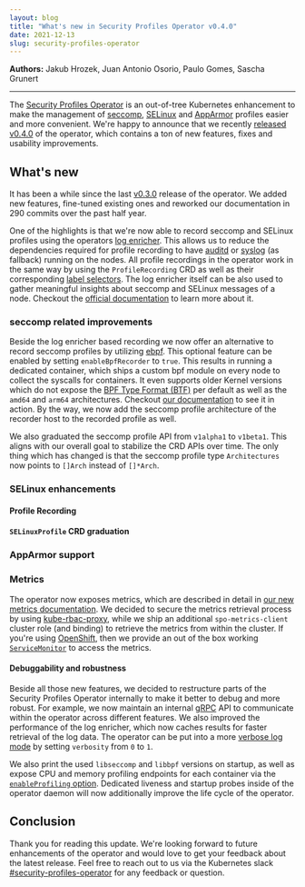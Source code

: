 ```yaml
---
layout: blog
title: "What's new in Security Profiles Operator v0.4.0"
date: 2021-12-13
slug: security-profiles-operator
---
```


**Authors:** Jakub Hrozek, Juan Antonio Osorio, Paulo Gomes, Sascha Grunert

---

The [Security Profiles Operator](https://sigs.k8s.io/security-profiles-operator)
is an out-of-tree Kubernetes enhancement to make the management of
[seccomp](https://en.wikipedia.org/wiki/Seccomp),
[SELinux](https://en.wikipedia.org/wiki/Security-Enhanced_Linux) and
[AppArmor](https://en.wikipedia.org/wiki/AppArmor) profiles easier and more
convenient. We're happy to announce that we recently [released
v0.4.0](https://github.com/kubernetes-sigs/security-profiles-operator/releases/tag/v0.4.0)
of the operator, which contains a ton of new features, fixes and usability
improvements.

## What's new

It has been a while since the last
[v0.3.0](https://github.com/kubernetes-sigs/security-profiles-operator/releases/tag/v0.3.0)
release of the operator. We added new features, fine-tuned existing ones and
reworked our documentation in 290 commits over the past half year.

One of the highlights is that we're now able to record seccomp and SELinux
profiles using the operators [log enricher](https://github.com/kubernetes-sigs/security-profiles-operator/blob/71b3915/installation-usage.md#log-enricher-based-recording).
This allows us to reduce the dependencies required for profile recording to have
[auditd](https://linux.die.net/man/8/auditd) or
[syslog](https://en.wikipedia.org/wiki/Syslog) (as fallback) running on the
nodes. All profile recordings in the operator work in the same way by using the
`ProfileRecording` CRD as well as their corresponding [label
selectors](/docs/concepts/overview/working-with-objects/labels). The log
enricher itself can be also used to gather meaningful insights about seccomp and
SELinux messages of a node. Checkout the [official
documentation](https://github.com/kubernetes-sigs/security-profiles-operator/blob/71b3915/installation-usage.md#using-the-log-enricher)
to learn more about it.

### seccomp related improvements

Beside the log enricher based recording we now offer an alternative to record
seccomp profiles by utilizing [ebpf](https://ebpf.io). This optional feature can
be enabled by setting `enableBpfRecorder` to `true`. This results in running a
dedicated container, which ships a custom bpf module on every node to collect
the syscalls for containers. It even supports older Kernel versions which do not
expose the [BPF Type Format (BTF)](https://www.kernel.org/doc/html/latest/bpf/btf.html) per
default as well as the `amd64` and `arm64` architectures. Checkout
[our documentation](https://github.com/kubernetes-sigs/security-profiles-operator/blob/71b3915/installation-usage.md#ebpf-based-recording)
to see it in action. By the way, we now add the seccomp profile architecture of
the recorder host to the recorded profile as well.

We also graduated the seccomp profile API from `v1alpha1` to `v1beta1`. This
aligns with our overall goal to stabilize the CRD APIs over time. The only thing
which has changed is that the seccomp profile type `Architectures` now points to
`[]Arch` instead of `[]*Arch`.

### SELinux enhancements

<!--
- Selinuxd now uses containers from quay.io/security-profiles-operator (#750, @jhrozek)
-->

#### Profile Recording

<!--
- #592, @jhrozek
-->

#### `SELinuxProfile` CRD graduation

<!--
- #675, @JAORMX
-->

### AppArmor support

<!--
- Add CRD type to represent AppArmor profiles. (#643, @pjbgf)
- `spod` can load and unload AppArmor profiles into clusters host servers.
  `spod` now runs as `root` and `privileged` when apparmor is enabled. (#680, @pjbgf)
-->

### Metrics

The operator now exposes metrics, which are described in detail in
[our new metrics documentation](https://github.com/kubernetes-sigs/security-profiles-operator/blob/71b3915/installation-usage.md#using-metrics).
We decided to secure the metrics retrieval process by using
[kube-rbac-proxy](https://github.com/brancz/kube-rbac-proxy), while we ship an
additional `spo-metrics-client` cluster role (and binding) to retrieve the
metrics from within the cluster. If you're using
[OpenShift](https://www.redhat.com/en/technologies/cloud-computing/openshift),
then we provide an out of the box working
[`ServiceMonitor`](https://github.com/kubernetes-sigs/security-profiles-operator/blob/71b3915/installation-usage.md#automatic-servicemonitor-deployment)
to access the metrics.

#### Debuggability and robustness

Beside all those new features, we decided to restructure parts of the Security
Profiles Operator internally to make it better to debug and more robust. For
example, we now maintain an internal [gRPC](https://grpc.io) API to communicate
within the operator across different features. We also improved the performance
of the log enricher, which now caches results for faster retrieval of the log
data. The operator can be put into a more [verbose log mode](https://github.com/kubernetes-sigs/security-profiles-operator/blob/71b3915/installation-usage.md#set-logging-verbosity)
by setting `verbosity` from `0` to `1`.

We also print the used `libseccomp` and `libbpf` versions on startup, as well as
expose CPU and memory profiling endpoints for each container via the
[`enableProfiling` option](https://github.com/kubernetes-sigs/security-profiles-operator/blob/71b3915/installation-usage.md#enable-cpu-and-memory-profiling).
Dedicated liveness and startup probes inside of the operator daemon will now
additionally improve the life cycle of the operator.

## Conclusion

Thank you for reading this update. We're looking forward to future enhancements
of the operator and would love to get your feedback about the latest release.
Feel free to reach out to us via the Kubernetes slack
[#security-profiles-operator](https://kubernetes.slack.com/messages/security-profiles-operator)
for any feedback or question.

